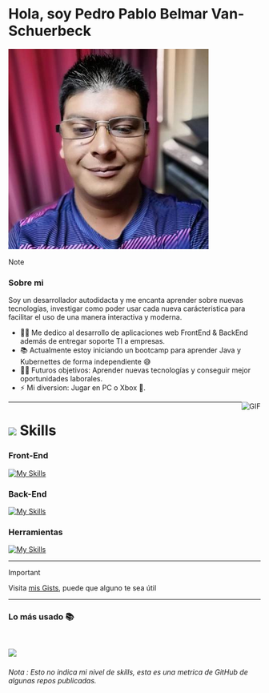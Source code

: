 # Hola, soy Pedro Pablo Belmar Van-Schuerbeck

![This is me](https://github.com/pbelmarv/pbelmarv/blob/main/2242243.jpeg)

> [!NOTE]
> ### Sobre mi
> Soy un desarrollador autodidacta y me encanta aprender sobre nuevas tecnologías, investigar como poder usar cada nueva carácteristica para facilitar el uso de una manera interactiva y moderna.
> - 👨‍💻 Me dedico al desarrollo de aplicaciones web FrontEnd & BackEnd además de entregar soporte TI a empresas.
> - 📚 Actualmente estoy iniciando un bootcamp para aprender Java y Kubernettes de forma independiente 😅
> - 💪🏼 Futuros objetivos: Aprender nuevas tecnologías y conseguir mejor oportunidades laborales.
> - ⚡ Mi diversion: Jugar en PC o Xbox 🎱.
> <img align="right" alt="GIF" height="160px" src="https://media.giphy.com/media/du3J3cXyzhj75IOgvA/giphy.gif" />

---
# <img src="https://media2.giphy.com/media/QssGEmpkyEOhBCb7e1/giphy.gif?cid=ecf05e47a0n3gi1bfqntqmob8g9aid1oyj2wr3ds3mg700bl&rid=giphy.gif" width ="25"> Skills
### Front-End
[![My Skills](https://skillicons.dev/icons?i=js,html,css,react,vite,bootstrap,tailwind,materialui,jquery,md)](https://skillicons.dev)

### Back-End
[![My Skills](https://skillicons.dev/icons?i=nodejs,express,mongodb,mysql,postgres,php,sqlite,sequelize,linux)](https://skillicons.dev)

### Herramientas
[![My Skills](https://skillicons.dev/icons?i=vscode,postman,git,github,docker)](https://skillicons.dev)

---
> [!IMPORTANT]
> Visita [mis Gists](https://gist.github.com/pbelmarv/), puede que alguno te sea útil
---

### Lo más usado 📚
<br>
<p align='left'>
<img src="https://github-readme-stats.anuraghazra1.vercel.app/api/top-langs/?username=pbelmarv&theme=dark&hide_border=true&no-bg=true&no-frame=true&langs_count=10">
</p>
<p align='left'>
<h6>Nota : Esto no indica mi nivel de skills, esta es una metrica de GitHub de algunas repos publicadas.</h6>
</p>
